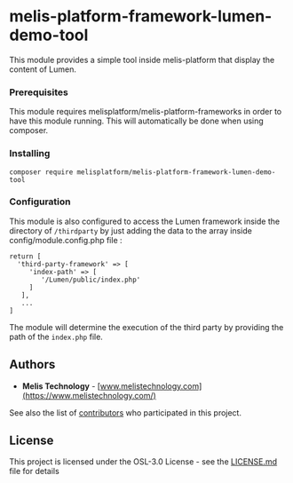 # melis-platform-framework-lumen-demo-tool

This module provides a simple tool inside melis-platform that display the content of Lumen.

### Prerequisites

This module requires melisplatform/melis-platform-frameworks in order to have this module running. This will automatically be done when using composer.

### Installing

```
composer require melisplatform/melis-platform-framework-lumen-demo-tool
```

### Configuration

This module is also configured to access the Lumen framework inside the directory of ``/thirdparty`` by just adding the data to the array inside config/module.config.php file :

```
return [
  'third-party-framework' => [
     'index-path' => [
        '/Lumen/public/index.php'
     ]
   ],
   ...
]
```

The module will determine the execution of the third party by providing the path of the ``index.php`` file.

## Authors

* **Melis Technology** - [www.melistechnology.com](https://www.melistechnology.com/)

See also the list of [contributors](https://github.com/melisplatform/melis-core/contributors) who participated in this project.


## License

This project is licensed under the OSL-3.0 License - see the [LICENSE.md](LICENSE.md) file for details
